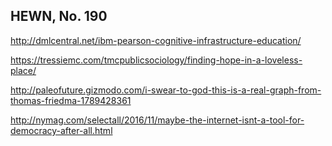 ## HEWN, No. 190

http://dmlcentral.net/ibm-pearson-cognitive-infrastructure-education/

https://tressiemc.com/tmcpublicsociology/finding-hope-in-a-loveless-place/

http://paleofuture.gizmodo.com/i-swear-to-god-this-is-a-real-graph-from-thomas-friedma-1789428361

http://nymag.com/selectall/2016/11/maybe-the-internet-isnt-a-tool-for-democracy-after-all.html
